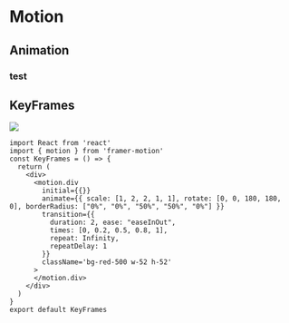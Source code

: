 

# Motion

## Animation
### test



## KeyFrames

![](https://obs-pic-1309372570.cos.ap-chongqing.myqcloud.com/keyframes.gif)

```tsx
import React from 'react'
import { motion } from 'framer-motion'
const KeyFrames = () => {
  return (
    <div>
      <motion.div
        initial={{}}
        animate={{ scale: [1, 2, 2, 1, 1], rotate: [0, 0, 180, 180, 0], borderRadius: ["0%", "0%", "50%", "50%", "0%"] }}
        transition={{
          duration: 2, ease: "easeInOut",
          times: [0, 0.2, 0.5, 0.8, 1],
          repeat: Infinity,
          repeatDelay: 1
        }}
        className='bg-red-500 w-52 h-52'
      >
      </motion.div>
    </div>
  )
}
export default KeyFrames
```



